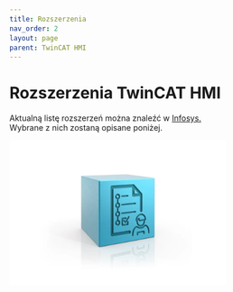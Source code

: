 ```yaml
---
title: Rozszerzenia
nav_order: 2
layout: page
parent: TwinCAT HMI
---
```


# Rozszerzenia TwinCAT HMI

Aktualną listę rozszerzeń można znaleźć w [Infosys.](https://infosys.beckhoff.com/english.php?content=../content/1033/te2000_tc3_hmi_engineering/87759849078974712843.html)
<br>
Wybrane z nich zostaną opisane poniżej. 

![ext](ext.png "ext")
